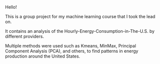 Hello!

This is a group project for my machine learning course that I took the lead on.

It contains an analysis of the Hourly-Energy-Consumption-in-The-U.S. by different providers.

Multiple methods were used such as Kmeans, MinMax, Principal Component Analysis (PCA), and others, to find patterns in energy production around the United States.

